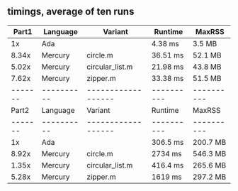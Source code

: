 ## timings, average of ten runs

| Part1 | Language | Variant          | Runtime  | MaxRSS   |
|-------|----------|------------------|----------|----------|
|    1x | Ada      |                  | 4.38 ms  | 3.5 MB   |
| 8.34x | Mercury  | circle.m         | 36.51 ms | 52.1 MB  |
| 5.02x | Mercury  | circular\_list.m | 21.98 ms | 43.8 MB  |
| 7.62x | Mercury  | zipper.m         | 33.38 ms | 51.5 MB  |
|-------|----------|------------------|----------|----------|
| Part2 | Language | Variant          | Runtime  | MaxRSS   |
|-------|----------|------------------|----------|----------|
|    1x | Ada      |                  | 306.5 ms | 200.7 MB |
| 8.92x | Mercury  | circle.m         | 2734 ms  | 546.3 MB |
| 1.35x | Mercury  | circular\_list.m | 416.4 ms | 265.6 MB |
| 5.28x | Mercury  | zipper.m         | 1619 ms  | 297.2 MB |

